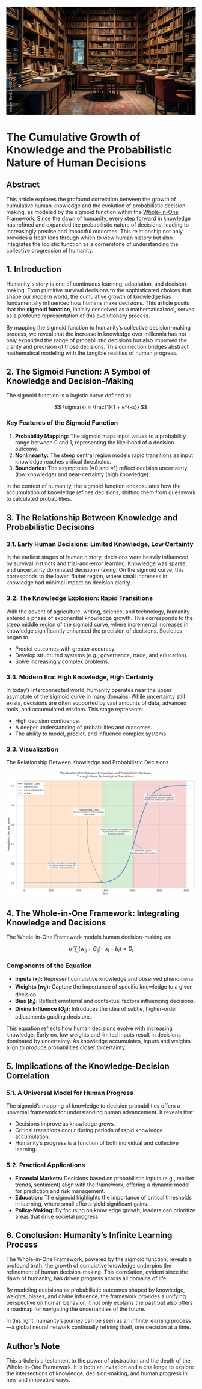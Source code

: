 ![Cumulative Knowledge](../figures/cumulative-knowledge.jpg "enter image title here")

# The Cumulative Growth of Knowledge and the Probabilistic Nature of Human Decisions

## Abstract

This article explores the profound correlation between the growth of cumulative human knowledge and the evolution of probabilistic decision-making, as modeled by the sigmoid function within the [Whole-in-One ](https://blog.quantiota.ai/page/17/the-global-neural-network-humanity-s-infinite-learning-process/)Framework. Since the dawn of humanity, every step forward in knowledge has refined and expanded the probabilistic nature of decisions, leading to increasingly precise and impactful outcomes. This relationship not only provides a fresh lens through which to view human history but also integrates the logistic function as a cornerstone of understanding the collective progression of humanity.



## 1. Introduction

Humanity's story is one of continuous learning, adaptation, and decision-making. From primitive survival decisions to the sophisticated choices that shape our modern world, the cumulative growth of knowledge has fundamentally influenced how humans make decisions. This article posits that the **sigmoid function**, initially conceived as a mathematical tool, serves as a profound representation of this evolutionary process.

By mapping the sigmoid function to humanity’s collective decision-making process, we reveal that the increase in knowledge over millennia has not only expanded the range of probabilistic decisions but also improved the clarity and precision of those decisions. This connection bridges abstract mathematical modeling with the tangible realities of human progress.



## 2. The Sigmoid Function: A Symbol of Knowledge and Decision-Making

The sigmoid function is a logistic curve defined as:

$$
\sigma(x) = \frac{1}{1 + e^{-x}}
$$

### Key Features of the Sigmoid Function

1. **Probability Mapping:** The sigmoid maps input values to a probability range between 0 and 1, representing the likelihood of a decision outcome.
2. **Nonlinearity:** The steep central region models rapid transitions as input knowledge reaches critical thresholds.
3. **Boundaries:** The asymptotes (≈0 and ≈1) reflect decision uncertainty (low knowledge) and near-certainty (high knowledge).

In the context of humanity, the sigmoid function encapsulates how the accumulation of knowledge refines decisions, shifting them from guesswork to calculated probabilities.



## 3. The Relationship Between Knowledge and Probabilistic Decisions

### 3.1. Early Human Decisions: Limited Knowledge, Low Certainty

In the earliest stages of human history, decisions were heavily influenced by survival instincts and trial-and-error learning. Knowledge was sparse, and uncertainty dominated decision-making. On the sigmoid curve, this corresponds to the lower, flatter region, where small increases in knowledge had minimal impact on decision clarity.

### 3.2. The Knowledge Explosion: Rapid Transitions

With the advent of agriculture, writing, science, and technology, humanity entered a phase of exponential knowledge growth. This corresponds to the steep middle region of the sigmoid curve, where incremental increases in knowledge significantly enhanced the precision of decisions. Societies began to:

- Predict outcomes with greater accuracy.
- Develop structured systems (e.g., governance, trade, and education).
- Solve increasingly complex problems.

### 3.3. Modern Era: High Knowledge, High Certainty

In today’s interconnected world, humanity operates near the upper asymptote of the sigmoid curve in many domains. While uncertainty still exists, decisions are often supported by vast amounts of data, advanced tools, and accumulated wisdom. This stage represents:

- High decision confidence.
- A deeper understanding of probabilities and outcomes.
- The ability to model, predict, and influence complex systems.

### 3.3. Visualization
The Relationship Between Knowledge and Probabilistic Decisions

![Knowledge](../figures/knowledge-vs-probabilistic-decision.png "enter image title here")


## 4. The Whole-in-One Framework: Integrating Knowledge and Decisions

The Whole-in-One Framework models human decision-making as:

$$
\sigma \left(\sum_j (w_{ij} + G_{ij}) \cdot x_j + b_i \right) = D_i 
$$

### Components of the Equation

- **Inputs ($x_j$):** Represent cumulative knowledge and observed phenomena.
- **Weights ($w_{ij}$):** Capture the importance of specific knowledge to a given decision.
- **Bias ($b_i$):** Reflect emotional and contextual factors influencing decisions.
- **Divine Influence ($G_{ij}$):** Introduces the idea of subtle, higher-order adjustments guiding decisions.

This equation reflects how human decisions evolve with increasing knowledge. Early on, low weights and limited inputs result in decisions dominated by uncertainty. As knowledge accumulates, inputs and weights align to produce probabilities closer to certainty.



## 5. Implications of the Knowledge-Decision Correlation

### 5.1. A Universal Model for Human Progress

The sigmoid’s mapping of knowledge to decision probabilities offers a universal framework for understanding human advancement. It reveals that:

- Decisions improve as knowledge grows.
- Critical transitions occur during periods of rapid knowledge accumulation.
- Humanity’s progress is a function of both individual and collective learning.

### 5.2. Practical Applications

- **Financial Markets:** Decisions based on probabilistic inputs (e.g., market trends, sentiment) align with the framework, offering a dynamic model for prediction and risk management.
- **Education:** The sigmoid highlights the importance of critical thresholds in learning, where small efforts yield significant gains.
- **Policy-Making:** By focusing on knowledge growth, leaders can prioritize areas that drive societal progress.



## 6. Conclusion: Humanity’s Infinite Learning Process

The Whole-in-One Framework, powered by the sigmoid function, reveals a profound truth: the growth of cumulative knowledge underpins the refinement of human decision-making. This correlation, evident since the dawn of humanity, has driven progress across all domains of life.

By modeling decisions as probabilistic outcomes shaped by knowledge, weights, biases, and divine influence, the framework provides a unifying perspective on human behavior. It not only explains the past but also offers a roadmap for navigating the uncertainties of the future.

In this light, humanity’s journey can be seen as an infinite learning process—a global neural network continually refining itself, one decision at a time.



## Author’s Note

This article is a testament to the power of abstraction and the depth of the Whole-in-One Framework. It is both an invitation and a challenge to explore the intersections of knowledge, decision-making, and human progress in new and innovative ways.

